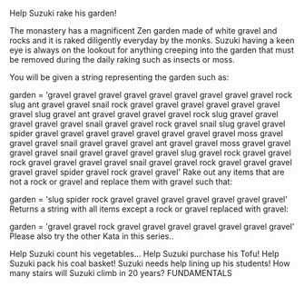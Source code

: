 Help Suzuki rake his garden!

The monastery has a magnificent Zen garden made of white gravel and rocks and it is raked diligently everyday by the monks. Suzuki having a keen eye is always on the lookout for anything creeping into the garden that must be removed during the daily raking such as insects or moss.

You will be given a string representing the garden such as:

garden = 'gravel gravel gravel gravel gravel gravel gravel gravel gravel rock slug ant gravel gravel snail rock gravel gravel gravel gravel gravel gravel gravel slug gravel ant gravel gravel gravel gravel rock slug gravel gravel gravel gravel gravel snail gravel gravel rock gravel snail slug gravel gravel spider gravel gravel gravel gravel gravel gravel gravel gravel moss gravel gravel gravel snail gravel gravel gravel ant gravel gravel moss gravel gravel gravel gravel snail gravel gravel gravel gravel slug gravel rock gravel gravel rock gravel gravel gravel gravel snail gravel gravel rock gravel gravel gravel gravel gravel spider gravel rock gravel gravel'
Rake out any items that are not a rock or gravel and replace them with gravel such that:

garden = 'slug spider rock gravel gravel gravel gravel gravel gravel gravel'
Returns a string with all items except a rock or gravel replaced with gravel:

garden = 'gravel gravel rock gravel gravel gravel gravel gravel gravel gravel'
Please also try the other Kata in this series..

Help Suzuki count his vegetables...
Help Suzuki purchase his Tofu!
Help Suzuki pack his coal basket!
Suzuki needs help lining up his students!
How many stairs will Suzuki climb in 20 years?
FUNDAMENTALS